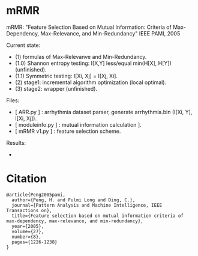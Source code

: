 
# mRMR

mRMR: "Feature Selection Based on Mutual Information: Criteria of Max-Dependency, Max-Relevance, and Min-Redundancy" IEEE PAMI, 2005

Current state:
- (1) formulas of Max-Relevanve and Min-Redundancy.
- (1.0) Shannon entropy testing: I[X,Y] less/equal min(H[X], H[Y]) (unfinished).
- (1.1) Symmetric testing: I[Xi, Xj] = I[Xj, Xi].
- (2) stage1: incremental algorithm optimization (local optimal).
- (3) stage2: wrapper (unfinished).

Files:
- [ ARR.py ] : arrhythmia dataset parser, generate arrhythmia.bin (I[Xi, Y], I[Xi, Xj]).
- [ moduleinfo.py ] : mutual information calculation ].
- [ mRMR v1.py ] : feature selection scheme.

Results:
- [v1]: (http://felisj-blog.logdown.com/posts/318832-mrmr)

# Citation

	@article{Peng2005pami, 
	  author={Peng, H. and Fulmi Long and Ding, C.}, 
	  journal={Pattern Analysis and Machine Intelligence, IEEE Transactions on}, 
	  title={Feature selection based on mutual information criteria of max-dependency, max-relevance, and min-redundancy}, 
	  year={2005}, 
	  volume={27}, 
	  number={8}, 
	  pages={1226-1238}
	}
